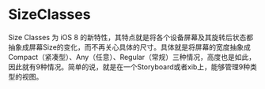 # SizeClasses
Size Classes 为 iOS 8 的新特性，其特点就是将各个设备屏幕及其旋转后状态都抽象成屏幕Size的变化，而不再关心具体的尺寸。具体就是将屏幕的宽度抽象成Compact（紧凑型）、Any（任意）、Regular（常规）三种情况，高度也是如此，因此就有9种情况。简单的说，就是在一个Storyboard或者xib上，能够管理9种类型的视图。
